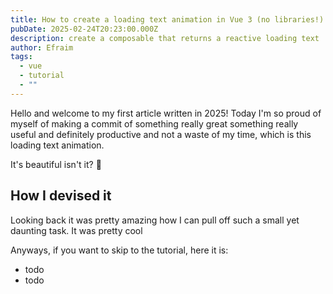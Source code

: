 ```yaml
---
title: How to create a loading text animation in Vue 3 (no libraries!)
pubDate: 2025-02-24T20:23:00.000Z
description: create a composable that returns a reactive loading text
author: Efraim
tags:
  - vue
  - tutorial
  - ""
---
```

Hello and welcome to my first article written in 2025! Today I'm so proud of myself of making a commit of something really great something really useful and definitely productive and not a waste of my time, which is this loading text animation.

<!-- insert video here -->

It's beautiful isn't it? 🥹

## How I devised it

Looking back it was pretty amazing how I can pull off such a small yet daunting task. It was pretty cool

Anyways, if you want to skip to the tutorial, here it is:

* todo
* todo
